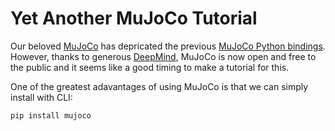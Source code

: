 # Yet Another MuJoCo Tutorial

Our beloved [MuJoCo](https://github.com/deepmind/mujoco) has depricated the previous [MuJoCo Python bindings](https://github.com/deepmind/mujoco/blob/main/python/README.md). However, thanks to generous [DeepMind](https://www.deepmind.com/), MuJoCo is now open and free to the public and it seems like a good timing to make a tutorial for this. 

One of the greatest adavantages of using MuJoCo is that we can simply install with CLI:
```
pip install mujoco
```
